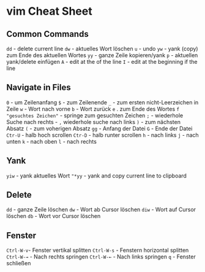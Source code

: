 # vim Cheat Sheet
## Common Commands
`dd` - delete current line
`dw` - aktuelles Wort löschen
`u` - undo
`yw` - yank (copy) zum Ende des aktuellen Wortes
`yy` - ganze Zeile kopieren/yank
`p` - aktuellen yank/delete einfügen
`A` - edit at the of the line
`I` - edit at the beginning if the line
## Navigate in Files
`0` - um Zeilenanfang
`$` - zum Zeilenende
`_` - zum ersten nicht-Leerzeichen in Zeile
`w` - Wort nach vorne
`b` - Wort zurück
`e` . zum Ende des Wortes
`f "gesuchtes Zeichen"` - springe zum gesuchten Zeichen `;` - wiederhole Suche nach rechts - `,` wiederhole suche nach links
`)` - zum nächsten Absatz
`(` - zum voherigen Absatz
`gg` - Anfang der Datei
`G` - Ende der Datei
`Ctr-U` - halb hoch scrollen
`Ctr-D` - halb runter scrollen
`h` - nach links
`j` - nach unten
`k` - nach oben
`l` - nach rechts
## Yank
`yiw` - yank aktuelles Wort
`"*yy` - yank and copy current line to clipboard
## Delete
`dd` - ganze Zeile löschen
`dw` - Wort ab Cursor löschen
`diw` - Wort auf Cursor löschen
`db` - Wort vor Cursor löschen
## Fenster 
`Ctrl-W-v`- Fenster vertikal splitten
`Ctrl-W-s` - Fenstern horizontal splitten
`Ctrl-W-→` - Nach rechts springen
`Ctrl-W-←` - Nach links springen
`q` - Fenster schließen

